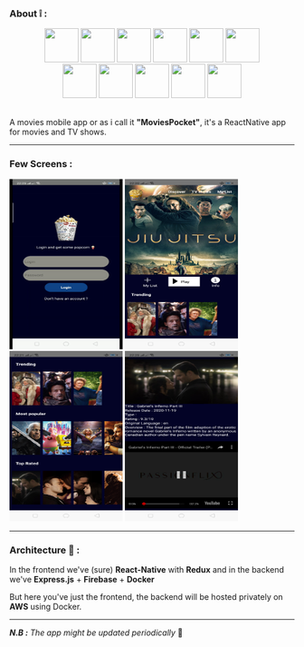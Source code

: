 ### About :grey_exclamation: : 

<div style="text-align:center">
  <span style="display:inline-block;">
    <img src="https://www.apollo-formation.com/wp-content/uploads/react-native-logo-1-216x250.png" width=60 height=60 />
  </span>
  <span style="display:inline-block;">
    <img src="https://upload.wikimedia.org/wikipedia/commons/thumb/9/9e/Plus_symbol.svg/1200px-Plus_symbol.svg.png" width=60 height=60 />
  </span>
  <span style="display:inline-block;">
    <img src="https://i1.wp.com/www.ux-republic.com/wp-content/uploads/2016/11/logo-redux.png?ssl=1" width=60 height=60 />
  </span>
  <span style="display:inline-block;">
    <img src="https://upload.wikimedia.org/wikipedia/commons/thumb/9/9e/Plus_symbol.svg/1200px-Plus_symbol.svg.png" width=60 height=60 />
  </span>
  <span style="display:inline-block">
    <img src="https://img.icons8.com/color/452/nodejs.png" width=60 height=60 />
  </span>
  <span style="display:inline-block;">
    <img src="https://upload.wikimedia.org/wikipedia/commons/thumb/9/9e/Plus_symbol.svg/1200px-Plus_symbol.svg.png" width=60 height=60 />
  </span>
  <span style="display:inline-block">
    <img src="https://www.gstatic.com/devrel-devsite/prod/v2210075187f059b839246c2c03840474501c3c6024a99fb78f6293c1b4c0f664/firebase/images/touchicon-180.png" width=60 height=60 />
    <span style="display:inline-block;">
    <img src="https://upload.wikimedia.org/wikipedia/commons/thumb/9/9e/Plus_symbol.svg/1200px-Plus_symbol.svg.png" width=60 height=60 />
  </span>
  </span>
  <span style="display:inline-block">
    <img src="https://i1.wp.com/ledatascientist.com/wp-content/uploads/2020/01/docker_logo.png?fit=601%2C431&ssl=1" width=60 height=60 />
  </span>
  <span style="display:inline-block">
    <img src="https://upload.wikimedia.org/wikipedia/commons/thumb/4/4d/Equal_symbol.svg/500px-Equal_symbol.svg.png" width=60 height=60 />
  </span>
  <span style="display:inline-block;">
    <img src="https://images-na.ssl-images-amazon.com/images/I/61ADQzFODSL._AC_SX522_.jpg" width=60 height=60 />
  </span>
</div>
<br/>


A movies mobile app or as i call it **"MoviesPocket"**, it's a ReactNative app for movies and TV shows. 

--- 

### Few Screens : 

<div style="margin-left:auto;margin-right:auto">
<span style="display:inline-block;">
    <img src="assets/media/readme/login_signUp.gif" width=200 height=300 />
  </span>
<span style="display:inline-block;">
    <img src="assets/media/readme/home.png" width=200 height=300 />
  </span>
  <span style="display:inline-block;">
    <img src="assets/media/readme/home2.png" width=200 height=300 />
  </span>
  <span style="display:inline-block;">
    <img src="assets/media/readme/movie.png" width=200 height=300 />
  </span>
<div>

---

### Architecture :evergreen_tree:  : 
In the frontend we've (sure) **React-Native** with **Redux** and in the backend we've **Express.js** + **Firebase** + **Docker**

But here you've just the frontend, the backend will be hosted privately on **AWS** using Docker.

---

_**N.B :** The app might be updated periodically_ :repeat: